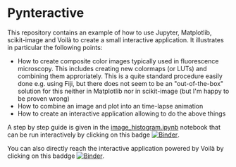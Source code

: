 # Pynteractive

This repository contains an example of how to use Jupyter, Matplotlib, scikit-image and Voilà to create a small interactive application. It illustrates in particular the following points:

- How to create composite color images typically used in fluorescence microscopy. This includes creating new colormaps (or LUTs) and combining them approriately. This is a quite standard procedure easily done e.g. using Fiji, but there does not seem to be an "out-of-the-box" solution for this neither in Matplotlib nor in scikit-image (but I'm happy to be proven wrong)
- How to combine an image and plot into an time-lapse animation
- How to create an interactive application allowing to do the above things

A step by step guide is given in the [image_histogram.ipynb](image_histogram.ipynb) notebook that can be run interactively by clicking on this badge [![Binder](https://mybinder.org/badge_logo.svg)](https://mybinder.org/v2/gh/guiwitz/Pynteractive/master?urlpath=lab/tree/image_histogram.ipynb).

You can also directly reach the interactive application powered by Voilà by clicking on this baddge [![Binder](https://mybinder.org/badge_logo.svg)](https://mybinder.org/v2/gh/guiwitz/Pynteractive/master?urlpath=%2Fvoila%2Frender%2Fimage_histogram_interactive.ipynb).



